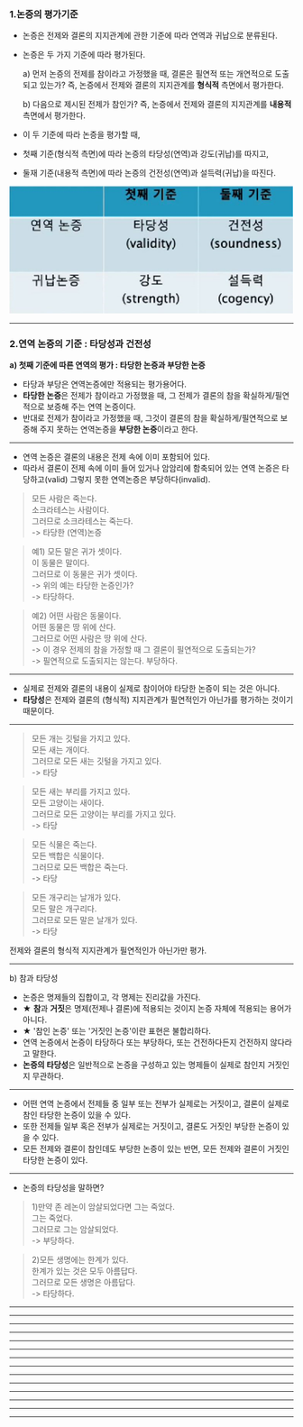 ### 1.논증의 평가기준

- 논증은 전제와 결론의 지지관계에 관한 기준에 따라 연역과 귀납으로 분류된다.
- 논증은 두 가지 기준에 따라 평가된다.

  a) 먼저 논증의 전제를 참이라고 가정했을 때, 결론은 필연적 또는 개연적으로 도출되고 있는가? 즉, 논증에서 전제와 결론의 지지관계를 **형식적** 측면에서 평가한다.

  b) 다음으로 제시된 전제가 참인가? 즉, 논증에서 전제와 결론의 지지관계를 **내용적** 측면에서 평가한다.

- 이 두 기준에 따라 논증을 평가할 때,
- 첫째 기준(형식적 측면)에 따라 논증의 타당성(연역)과 강도(귀납)를 따지고,
- 둘재 기준(내용적 측면)에 따라 논증의 건전성(연역)과 설득력(귀납)을 따진다.

![표](./img/04_1.png)

<hr/>

### 2.연역 논증의 기준 : 타당성과 건전성

**a) 첫째 기준에 따른 연역의 평가 : 타당한 논증과 부당한 논증**

- 타당과 부당은 연역논증에만 적용되는 평가용어다.
- **타당한 논증**은 전제가 참이라고 가정했을 때, 그 전제가 결론의 참을 확실하게/필연적으로 보증해 주는 연역 논증이다.
- 반대로 전제가 참이라고 가정했을 때, 그것이 결론의 참을 확실하게/필연적으로 보증해 주지 못하는 연역논증을 **부당한 논증**이라고 한다.

<hr/>

- 연역 논증은 결론의 내용은 전제 속에 이미 포함되어 있다.
- 따라서 결론이 전제 속에 이미 들어 있거나 암암리에 함축되어 있는 연역 논증은 타당하고(valid) 그렇지 못한 연역논증은 부당하다(invalid).

> 모든 사람은 죽는다.<br>
> 소크라테스는 사람이다.<br>
> 그러므로 소크라테스는 죽는다.<br>
> -> 타당한 (연역)논증<br>

> 예1) 모든 말은 귀가 셋이다.<br>
> 이 동물은 말이다.<br>
> 그러므로 이 동물은 귀가 셋이다.<br>
> -> 위의 예는 타당한 논증인가?<br>
> -> 타당하다.

> 예2) 어떤 사람은 동물이다.<br>
> 어떤 동물은 땅 위에 산다.<br>
> 그러므로 어떤 사람은 땅 위에 산다.<br>
> -> 이 경우 전제의 참을 가정할 때 그 결론이 필연적으로 도출되는가?<br>
> -> 필연적으로 도출되지는 않는다. 부당하다.

<hr/>

- 실제로 전제와 결론의 내용이 실제로 참이어야 타당한 논증이 되는 것은 아니다.
- **타당성**은 전제와 결론의 (형식적) 지지관계가 필연적인가 아닌가를 평가하는 것이기 때문이다.

<hr/>

> 모든 개는 깃털을 가지고 있다.<br>
> 모든 새는 개이다.<br>
> 그러므로 모든 새는 깃털을 가지고 있다.<br>
> -> 타당

> 모든 새는 부리를 가지고 있다.<br>
> 모든 고양이는 새이다.<br>
> 그러므로 모든 고양이는 부리를 가지고 있다.<br>
> -> 타당

> 모든 식물은 죽는다.<br>
> 모든 백합은 식물이다.<br>
> 그러므로 모든 백합은 죽는다.<br>
> -> 타당

> 모든 개구리는 날개가 있다.<br>
> 모든 말은 개구리다.<br>
> 그러므로 모든 말은 날개가 있다.<br>
> -> 타당

전제와 결론의 형식적 지지관계가 필연적인가 아닌가만 평가.

<hr/>

b) 참과 타당성

- 논증은 명제들의 집합이고, 각 명제는 진리값을 가진다.
- ★ **참**과 **거짓**은 명제(전제나 결론)에 적용되는 것이지 논증 자체에 적용되는 용어가 아니다.
- ★ '참인 논증' 또는 '거짓인 논증'이란 표현은 불합리하다.
- 연역 논증에서 논증이 타당하다 또는 부당하다, 또는 건전하다든지 건전하지 않다라고 말한다.
- **논증의 타당성**은 일반적으로 논증을 구성하고 있는 명제들이 실제로 참인지 거짓인지 무관하다.

<hr/>

- 어떤 연역 논증에서 전제들 중 일부 또는 전부가 실제로는 거짓이고, 결론이 실제로 참인 타당한 논증이 있을 수 있다.
- 또한 전제들 일부 혹은 전부가 실제로는 거짓이고, 결론도 거짓인 부당한 논증이 있을 수 있다.
- 모든 전제와 결론이 참인데도 부당한 논증이 있는 반면, 모든 전제와 결론이 거짓인 타당한 논증이 있다.

<hr/>

- 논증의 타당성을 말하면?

> 1)만약 존 레논이 암살되었다면 그는 죽었다.<br>
> 그는 죽었다.<br>
> 그러므로 그는 암살되었다.<br>
> -> 부당하다.<br>

> 2)모든 생명에는 한계가 있다.<br>
> 한계가 있는 것은 모두 아름답다.<br>
> 그러므로 모든 생명은 아름답다.<br>
> -> 타당하다.<br>

<hr/>
<hr/>
<hr/>
<hr/>
<hr/>
<hr/>
<hr/>
<hr/>
<hr/>
<hr/>
<hr/>
<hr/>
<hr/>
<hr/>
